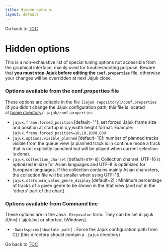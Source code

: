 ```yaml
---
title: Hidden options
layout: default
---
```

Go back to [TOC](/manual/main.html)

# Hidden options
This is a non-exhaustive list of special tuning options not accessible from the graphical interface, mainly used for troubleshooting purpose. 
Beware that **you must stop Jajuk before editing the ``conf.properties``** file, otherwise your changes will be overridden at next Jajuk close.

### Options available from the conf.properties file
These options are editable in the file ``[Jajuk repository]/conf.properties`` 
(if you didn't change the Jajuk configuration path, this file is located at [home directory](/homedir.html)``/.jajuk/conf.properties``

- ``jajuk.frame.forced_position`` [default=""]: set forced Jajuk frame size and position at startup in x,y,width height format. Example: ``jajuk.frame.forced_position=10,10,1000,800``
- ``jajuk.options.visible_planned`` [default=10]: number of planned tracks visible from the queue view (a planned track is in continue mode a track that is not explicitly launched but will be played when current selection is done).
- ``jajuk.collection_charset`` [default=``UTF-8``]: Collection charset. UTF-16 is optimized in size for Asian languages and UTF-8 is optimized for European languages. If the collection contains mainly Asian characters, the collection file will be smaller when using UTF-16.
- ``jajuk.stats.min_value_genre_display`` [default=2] : Minimum percentage of tracks of a given genre to be shown in the Stat view (and not in the 'others' part of the chart).

### Options available from Command line
These options are in the Java ``-Dkey=value`` form. They can be set in jajuk (Unix) / jajuk.bat or shortcut (Windows).

- ``-Dworkspace=[absolute path]`` : Force the Jajuk configuration path from CLI (this directory should contain a ``.jajuk`` directory)

Go back to [TOC](/manual/main.html)